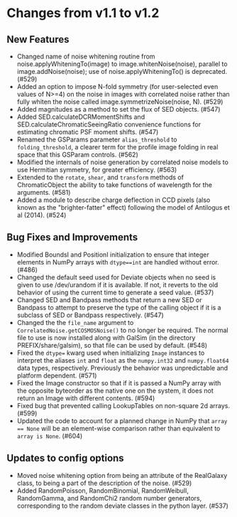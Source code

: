 Changes from v1.1 to v1.2
=========================

New Features
------------

- Changed name of noise whitening routine from noise.applyWhiteningTo(image)
  to image.whitenNoise(noise), parallel to image.addNoise(noise); use of 
  noise.applyWhiteningTo() is deprecated. (#529)
- Added an option to impose N-fold symmetry (for user-selected even values of
  N>=4) on the noise in images with correlated noise rather than fully whiten
  the noise called image.symmetrizeNoise(noise, N). (#529)
- Added magnitudes as a method to set the flux of SED objects. (#547)
- Added SED.calculateDCRMomentShifts and SED.calculateChromaticSeeingRatio convenience functions
  for estimating chromatic PSF moment shifts. (#547)
- Renamed the GSParams parameter `alias_threshold` to `folding_threshold`, a clearer term for the
  profile image folding in real space that this GSParam controls. (#562)
- Modified the internals of noise generation by correlated noise models to use Hermitian symmetry,
  for greater efficiency. (#563)
- Extended to the `rotate`, `shear`, and `transform` methods of ChromaticObject the ability
  to take functions of wavelength for the arguments. (#581)
- Added a module to describe charge deflection in CCD pixels (also known as the "brighter-fatter"
  effect) following the model of Antilogus et al (2014). (#524)

Bug Fixes and Improvements
--------------------------

- Modified BoundsI and PositionI initialization to ensure that integer elements
  in NumPy arrays with `dtype==int` are handled without error. (#486)
- Changed the default seed used for Deviate objects when no seed is given to use /dev/urandom
  if it is available.  If not, it reverts to the old behavior of using the current time to
  generate a seed value. (#537)
- Changed SED and Bandpass methods that return a new SED or Bandpass to attempt to preserve the
  type of the calling object if it is a subclass of SED or Bandpass respectively. (#547)
- Changed the the `file_name` argument to `CorrelatedNoise.getCOSMOSNoise()` to no longer be
  required.  The normal file to use is now installed along with GalSim (in the directory
  PREFIX/share/galsim), so that file can be used by default. (#548)
- Fixed the `dtype=` kwarg used when initializing `Image` instances to interpret the aliases `int`
  and `float` as the `numpy.int32` and `numpy.float64` data types, respectively.  Previously the
  behavior was unpredictable and platform dependent. (#571)
- Fixed the Image constructor so that if it is passed a NumPy array with the opposite byteorder
  as the native one on the system, it does not return an Image with different contents. (#594)
- Fixed bug that prevented calling LookupTables on non-square 2d arrays. (#599)
- Updated the code to account for a planned change in NumPy that `array == None` will be an
  element-wise comparison rather than equivalent to `array is None`. (#604)

Updates to config options
-------------------------

- Moved noise whitening option from being an attribute of the RealGalaxy class,
  to being a part of the description of the noise. (#529)
- Added RandomPoisson, RandomBinomial, RandomWeibull, RandomGamma, and RandomChi2 random number
  generators, corresponding to the random deviate classes in the python layer. (#537)


